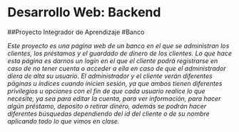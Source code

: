 # Desarrollo Web: Backend

##Proyecto Integrador de Aprendizaje
#Banco

_Este proyecto es una página web de un banco en el que se administran los clientes, los préstamos y el guardado de dinero de los clientes. Lo que hace esta página es darnos un login en el que el cliente podrá registrarse en caso de no tener cuenta o acceder a ella en caso de que el administrador diera de alta su usuario. El administrador y el cliente verán diferentes páginas u índices cuando inicien sesión, ya que ambos tienen diferentes privilegios u opciones con el fin de que cada usuario realice lo que necesite, ya sea para editar la cuenta, para ver información, para hacer algún préstamo, deposito o retirar dinero, además se podrán hacer diferentes búsquedas dependiendo del id del cliente o de su nombre aplicando todo lo que vimos en clase._

